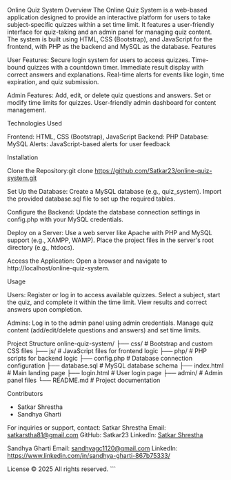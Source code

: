 Online Quiz System
Overview
The Online Quiz System is a web-based application designed to provide an interactive platform for users to take subject-specific quizzes within a set time limit. It features a user-friendly interface for quiz-taking and an admin panel for managing quiz content. The system is built using HTML, CSS (Bootstrap), and JavaScript for the frontend, with PHP as the backend and MySQL as the database.
Features

User Features:
Secure login system for users to access quizzes.
Time-bound quizzes with a countdown timer.
Immediate result display with correct answers and explanations.
Real-time alerts for events like login, time expiration, and quiz submission.


Admin Features:
Add, edit, or delete quiz questions and answers.
Set or modify time limits for quizzes.
User-friendly admin dashboard for content management.


Technologies Used

Frontend: HTML, CSS (Bootstrap), JavaScript
Backend: PHP
Database: MySQL
Alerts: JavaScript-based alerts for user feedback

Installation

Clone the Repository:git clone https://github.com/Satkar23/online-quiz-system.git


Set Up the Database:
Create a MySQL database (e.g., quiz_system).
Import the provided database.sql file to set up the required tables.


Configure the Backend:
Update the database connection settings in config.php with your MySQL credentials.


Deploy on a Server:
Use a web server like Apache with PHP and MySQL support (e.g., XAMPP, WAMP).
Place the project files in the server's root directory (e.g., htdocs).


Access the Application:
Open a browser and navigate to http://localhost/online-quiz-system.



Usage

Users:
Register or log in to access available quizzes.
Select a subject, start the quiz, and complete it within the time limit.
View results and correct answers upon completion.


Admins:
Log in to the admin panel using admin credentials.
Manage quiz content (add/edit/delete questions and answers) and set time limits.



Project Structure
online-quiz-system/
├── css/                  # Bootstrap and custom CSS files
├── js/                   # JavaScript files for frontend logic
├── php/                  # PHP scripts for backend logic
├── config.php            # Database connection configuration
├── database.sql          # MySQL database schema
├── index.html            # Main landing page
├── login.html            # User login page
├── admin/                # Admin panel files
└── README.md             # Project documentation

 Contributors
 
- Satkar Shrestha
- Sandhya Gharti
  
For inquiries or support, contact:
Satkar Shrestha
  Email: satkarstha81@gmail.com
  GitHub: Satkar23
  LinkedIn: [Satkar Shrestha](https://www.linkedin.com/in/satkar-shrestha-113784286/)

Sandhya Gharti 
  Email: sandhyagc1120@gmail.com
  LinkedIn: https://www.linkedin.com/in/sandhya-gharti-867b75333/
  
License
  © 2025 All rights reserved. ```
